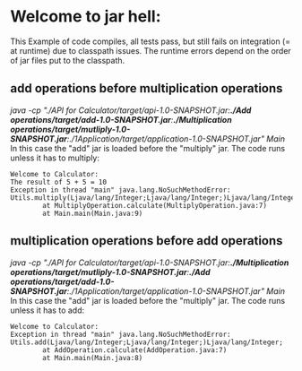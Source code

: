 # Welcome to jar hell:

This Example of code compiles, all tests pass, but still fails on integration (= at runtime) due to classpath issues. The runtime errors depend on the order of jar files put to the classpath.

## add operations before multiplication operations
*java -cp "./API for Calculator/target/api-1.0-SNAPSHOT.jar:**./Add operations/target/add-1.0-SNAPSHOT.jar**:**./Multiplication operations/target/mutliply-1.0-SNAPSHOT.jar**:./1Application/target/application-1.0-SNAPSHOT.jar" Main*
In this case the "add" jar is loaded before the "multiply" jar. The code runs unless it has to multiply:

```
Welcome to Calculator:
The result of 5 + 5 = 10
Exception in thread "main" java.lang.NoSuchMethodError: Utils.multiply(Ljava/lang/Integer;Ljava/lang/Integer;)Ljava/lang/Integer;
        at MultiplyOperation.calculate(MultiplyOperation.java:7)
        at Main.main(Main.java:9)
```

## multiplication operations before add operations
*java -cp "./API for Calculator/target/api-1.0-SNAPSHOT.jar:**./Multiplication operations/target/mutliply-1.0-SNAPSHOT.jar**:**./Add operations/target/add-1.0-SNAPSHOT.jar**:./1Application/target/application-1.0-SNAPSHOT.jar" Main*
In this case the "add" jar is loaded before the "multiply" jar. The code runs unless it has to add:

```
Welcome to Calculator:
Exception in thread "main" java.lang.NoSuchMethodError: Utils.add(Ljava/lang/Integer;Ljava/lang/Integer;)Ljava/lang/Integer;
        at AddOperation.calculate(AddOperation.java:7)
        at Main.main(Main.java:8)
```



